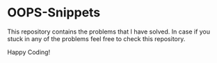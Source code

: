 # OOPS-Snippets

This repository contains the problems that I have solved.
In case if you stuck in any of the problems feel free to check this repository.

Happy Coding!
